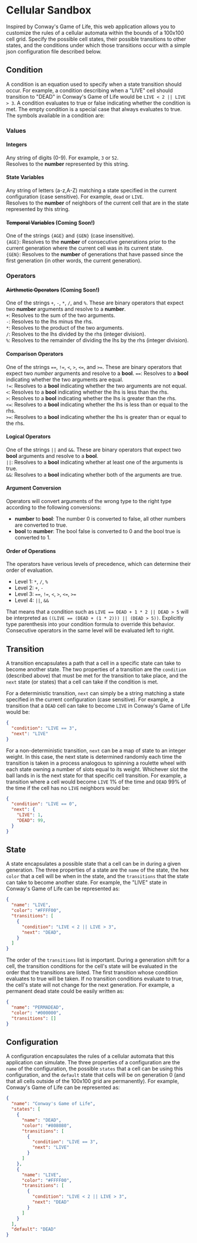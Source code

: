 # Cellular Sandbox

Inspired by Conway's Game of Life, this web application allows you to customize the rules of a 
cellular automata within the bounds of a 100x100 cell grid.  Specify the possible cell states, 
their possible transitions to other states, and the conditions under which those transitions 
occur with a simple json configuration file described below.

## Condition

A condition is an equation used to specify when a state transition should occur.  For example,
a condition describing when a "LIVE" cell should transition to "DEAD" in Conway's Game of Life 
would be `LIVE < 2 || LIVE > 3`. A condition evaluates to true or false indicating whether the 
condition is met. The empty condition is a special case that always evaluates to true. The 
symbols available in a condition are:

### Values

#### Integers
Any string of digits (0-9). For example, `3` or `52`.    
Resolves to the **number** represented by this string.
	
#### State Variables
Any string of letters (a-z,A-Z) matching a state specified in the current configuration 
(case sensitive). For example, `dead` or `LIVE`.  
Resolves to the **number** of neighbors of the current cell that are in the state represented 
by this string.

#### ~~Temporal Variables~~ (Coming Soon!)
One of the strings `{AGE}` and `{GEN}` (case insensitive).  
`{AGE}`: Resolves to the **number** of consecutive generations prior to the current generation
where the current cell was in its current state.  
`{GEN}`: Resolves to the **number** of generations that have passed since the first generation 
(in other words, the current generation).

### Operators

#### ~~Airthmetic Operators~~ (Coming Soon!)
One of the strings `+`, `-`, `*`, `/`, and `%`. These are binary operators that expect two 
**number** arguments and resolve to a **number**.  
`+`: Resolves to the sum of the two arguments.  
`-`: Resolves to the lhs minus the rhs.  
`*`: Resolves to the product of the two arguments.  
`/`: Resolves to the lhs divided by the rhs (integer division).  
`%`: Resolves to the remainder of dividing the lhs by the rhs (integer division).  

#### Comparison Operators
One of the strings `==`, `!=`, `<`, `>`, `<=`, and `>=`. These are binary operators that expect two 
*number* arguments and resolve to a **bool**.
`==`: Resolves to a **bool** indicating whether the two arguments are equal.  
`!=`: Resolves to a **bool** indicating whether the two arguments are not equal.  
`<`: Resolves to a **bool** indicating whether the lhs is less than the rhs.  
`>`: Resolves to a **bool** indicating whether the lhs is greater than the rhs.  
`<=`: Resolves to a **bool** indicating whether the lhs is less than or equal to the rhs.  
`>=`: Resolves to a **bool** indicating whether the lhs is greater than or equal to the rhs.  

#### Logical Operators
One of the strings `||` and `&&`. These are binary operators that expect two **bool** arguments
and resolve to a **bool**.  
`||`: Resolves to a **bool** indicating whether at least one of the arguments is true.  
`&&`: Resolves to a **bool** indicating whether both of the arguments are true.

#### Argument Conversion
Operators will convert arguments of the wrong type to the right type according to the following 
conversions:
- **number** to **bool**: The number 0 is converted to false, all other numbers are converted to true.
- **bool** to **number**: The bool false is converted to 0 and the bool true is converted to 1.

#### Order of Operations
The operators have verious levels of precedence, which can determine their order of evaluation.  
- Level 1: `*`, `/`, `%`  
- Level 2: `+`, `-` 
- Level 3: `==`, `!=`, `<`, `>`, `<=`, `>=`  
- Level 4: `||`, `&&`  

That means that a condition such as `LIVE == DEAD + 1 * 2 || DEAD > 5` will be interpreted as 
`((LIVE == (DEAD + (1 * 2))) || (DEAD > 5))`. Explicitly type parenthesis into your condition 
formula to override this behavior. Consecutive operators in the same level will be evaluated 
left to right.

## Transition

A transition encapsulates a path that a cell in a specific state can take to become another state. 
The two properties of a transition are the `condition` (described above) that must be met for the 
transition to take place, and the `next` state (or states) that a cell can take if the condition is met.  

For a deterministic transition, `next` can simply be a string matching a state specified in the current  configuration (case sensitive). For example, a transition that a `DEAD` cell can take to become `LIVE` 
in Conway's Game of Life would be:

```json
{
  "condition": "LIVE == 3",
  "next": "LIVE"
}
```

For a non-deterministic transition, `next` can be a map of state to an integer weight. In this case, 
the next state is determined randomly each time the transition is taken in a process analogous to 
spinning a roulette wheel with each state owning a number of slots equal to its weight.  Whichever slot 
the ball lands in is the next state for that specific cell transition.  For example, a transition where 
a cell would become `LIVE` 1% of the time and `DEAD` 99% of the time if the cell has no `LIVE` neighbors 
would be:

```json
{
  "condition": "LIVE == 0",
  "next": {
    "LIVE": 1,
    "DEAD": 99,
  }
}
```

## State

A state encapsulates a possible state that a cell can be in during a given generation. The three 
properties of a state are the `name` of the state, the hex `color` that a cell will be when in the 
state, and the `transitions` that the state can take to become another state. For example, the "LIVE" 
state in Conway's Game of Life can be represented as:

```json
{
  "name": "LIVE",
  "color": "#FFFF00",
  "transitions": [
    {
      "condition": "LIVE < 2 || LIVE > 3",
      "next": "DEAD",
    }
  ]
}
```

The order of the `transitions` list is important.  During a generation shift for a cell, the 
transition conditions for the cell's state will be evaluated in the order that the transitions 
are listed. The first transition whose condition evaluates to true will be taken. If no transition 
conditions evaluate to true, the cell's state will not change for the next generation.  For example, 
a permanent dead state could be easily written as:

```json
{
  "name": "PERMADEAD",
  "color": "#000000",
  "transitions": []
}
```

## Configuration

A configuration encapsulates the rules of a cellular automata that this application can simulate.  The three properties of a configuration are the `name` of the configuration, the possible `states` that a cell can be 
using this configuration, and the `default` state that cells will be on generation 0 (and that all cells 
outside of the 100x100 grid are permanently).  For example, Conway's Game of Life can be represented as:

```json
{
  "name": "Conway's Game of Life",
  "states": [
    {
      "name": "DEAD",
      "color": "#808080",
      "transitions": [
        {
          "condition": "LIVE == 3",
          "next": "LIVE"
        }
      ]
    },
    {
      "name": "LIVE",
      "color": "#FFFF00",
      "transitions": [
        {
          "condition": "LIVE < 2 || LIVE > 3",
          "next": "DEAD"
        }
      ]
    }
  ],
  "default": "DEAD"
}
```
